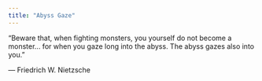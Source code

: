 ```yaml
---
title: "Abyss Gaze"
---
```


“Beware that, when fighting monsters, you yourself do not become a monster... for when you gaze long into the abyss. The abyss gazes also into you.”

― Friedrich W. Nietzsche